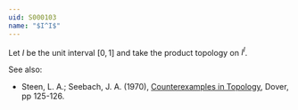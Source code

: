 ```yaml
---
uid: S000103
name: "$I^I$"
---
```

Let $I$ be the unit interval $[0,1]$ and take the product topology on $I^I$.

See also:

* Steen, L. A.; Seebach, J. A. (1970), [Counterexamples in Topology](http://books.google.com/books/about/Counterexamples_in_Topology.html?id=DkEuGkOtSrUC), Dover, pp 125-126.

